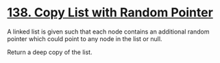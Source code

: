 # [138. Copy List with Random Pointer](https://leetcode.com/problems/copy-list-with-random-pointer/description)
A linked list is given such that each node contains an additional random pointer which could point to any node in the list or null.

Return a deep copy of the list.